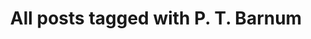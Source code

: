 ---
layout: tag
title: "All posts tagged with P. T. Barnum"
permalink: /weblog/tags/p-t-barnum/
taxonomy: P. T. Barnum
---